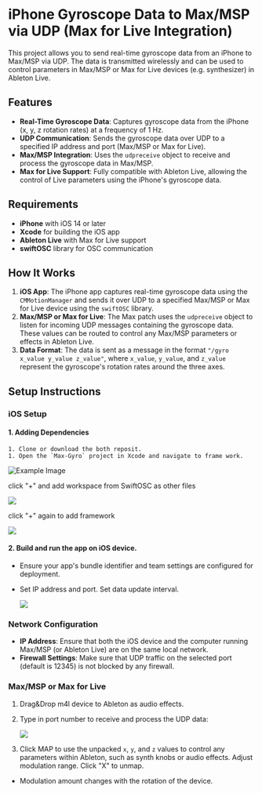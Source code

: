 # iPhone Gyroscope Data to Max/MSP via UDP (Max for Live Integration)

This project allows you to send real-time gyroscope data from an iPhone to Max/MSP via UDP. The data is transmitted wirelessly and can be used to control parameters in Max/MSP or Max for Live devices (e.g. synthesizer) in Ableton Live.

## Features

- **Real-Time Gyroscope Data**: Captures gyroscope data from the iPhone (x, y, z rotation rates) at a frequency of 1 Hz.
- **UDP Communication**: Sends the gyroscope data over UDP to a specified IP address and port (Max/MSP or Max for Live).
- **Max/MSP Integration**: Uses the `udpreceive` object to receive and process the gyroscope data in Max/MSP.
- **Max for Live Support**: Fully compatible with Ableton Live, allowing the control of Live parameters using the iPhone's gyroscope data.
  
## Requirements

- **iPhone** with iOS 14 or later
- **Xcode** for building the iOS app
- **Ableton Live**  with Max for Live support
- **swiftOSC** library for OSC communication

## How It Works

1. **iOS App**: The iPhone app captures real-time gyroscope data using the `CMMotionManager` and sends it over UDP to a specified Max/MSP or Max for Live device using the `swiftOSC` library.
2. **Max/MSP or Max for Live**: The Max patch uses the `udpreceive` object to listen for incoming UDP messages containing the gyroscope data. These values can be routed to control any Max/MSP parameters or effects in Ableton Live.
3. **Data Format**: The data is sent as a message in the format `"/gyro x_value y_value z_value"`, where `x_value`, `y_value`, and `z_value` represent the gyroscope's rotation rates around the three axes.

## Setup Instructions

### iOS Setup

#### 1. Adding Dependencies

[SwictOSC]: https://github.com/ExistentialAudio/SwiftOSC

	1. Clone or download the both reposit.
	1. Open the `Max-Gyro` project in Xcode and navigate to frame work.
![Example Image](assets/1.png)

click "+" and add workspace from SwiftOSC as other files

![](assets\3.png)

click "+" again to add framework

![](assets\4.png)

#### 2. Build and run the app on iOS device.

- Ensure your app's bundle identifier and team settings are configured for deployment.

- Set IP address and port. Set data update interval.

  ![](assets\2.PNG)

###  Network Configuration

- **IP Address**: Ensure that both the iOS device and the computer running Max/MSP (or Ableton Live) are on the same local network.
- **Firewall Settings**: Make sure that UDP traffic on the selected port (default is 12345) is not blocked by any firewall.

### Max/MSP or Max for Live

1. Drag&Drop m4l device to Ableton as audio effects.

2. Type in port number to receive and process the UDP data:

    ![](assets\5.png)

3. Click MAP to use the unpacked `x`, `y`, and `z` values to control any parameters within Ableton, such as synth knobs or audio effects. Adjust modulation range. Click "X" to unmap.

- Modulation amount changes with the rotation of the device.
